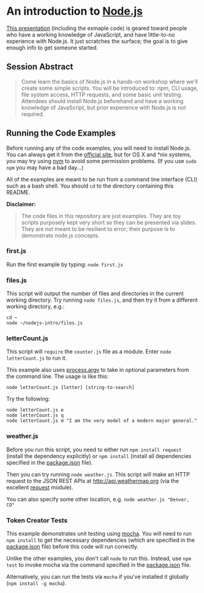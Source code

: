 # An introduction to [Node.js](http://nodejs.org/)

[This presentation](https://docs.google.com/presentation/d/1lGXFIljvgNL8TK0xmTkCiovHVNxkJJ8RmmyTio8R09k/edit?usp=sharing)
(including the exmaple code) is geared toward people who have a working knowledge of JavaScript,
and have little-to-no experience with Node.js.
It just scratches the surface; the goal is to give enough info to get someone started.


## Session Abstract

> Come learn the basics of Node.js in a hands-on workshop where we'll create some simple scripts.
> You will be introduced to: npm, CLI usage, file system access, HTTP requests, and some basic unit testing.
> Attendees should install Node.js beforehand and have a working knowledge of JavaScript, but prior experience with Node.js is not required.


## Running the Code Examples

Before running any of the code examples, you will need to install Node.js.
You can always get it from the [official site](http://nodejs.org),
but for OS X and *nix systems, you may try using
[nvm](https://github.com/creationix/nvm) to avoid some permission problems.
(If you use `sudo npm` you may have a bad day...)

All of the examples are meant to be run from a command line interface (CLI) such as a bash shell.
You should `cd` to the directory containing this README.

**Disclaimer:**
> The code files in this repository are just examples.
> They are toy scripts purposely kept very short so they can be presented via slides.
> They are not meant to be resilient to error; their purpose is to demonstrate node.js concepts. 


### first.js

Run the first example by typing: `node first.js`


### files.js

This script will output the number of files and directories in the current working directory.
Try running `node files.js`, and then try it from a different working directory, e.g.:

```
cd ~
node ~/nodejs-intro/files.js
```


### letterCount.js

This script will `require` the `counter.js` file as a module.
Enter `node letterCount.js` to run it.

This example also uses [process.argv](http://nodejs.org/api/process.html#process_process_argv)
to take in optional parameters from the command line.
The usage is like this:

```
node letterCount.js [letter] [string-to-search]
```

Try the following:

```
node letterCount.js e
node letterCount.js q
node letterCount.js m "I am the very model of a modern major general."
```


### weather.js

Before you run this script, you need to either run
`npm install request` (install the dependency explicitly)
or `npm install` (install all dependencies specified in the [package.json](./package.json) file).

Then you can try running `node weather.js`.
This script will make an HTTP request to the JSON REST APIs at http://api.weathermap.org
(via the excellent [request](https://github.com/request/request) module).

You can also specify some other location, e.g. `node weather.js "Denver, CO"`


### Token Creator Tests

This example demonstrates unit testing using [mocha](http://mochajs.org/).
You will need to run `npm install` to get the necessary dependencies
(which are specified in the [package.json](./package.json) file)
before this code will run correctly.

Unlike the other examples, you don't call `node` to run this.
Instead, use `npm test` to invoke mocha via the command specified in the
[package.json](./package.json) file.

Alternatively, you can run the tests via `mocha`
if you've installed it globally (`npm install -g mocha`).
